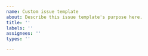 ```yaml
---
name: Custom issue template
about: Describe this issue template's purpose here.
title: ''
labels: ''
assignees: ''
types: ''

---
```



